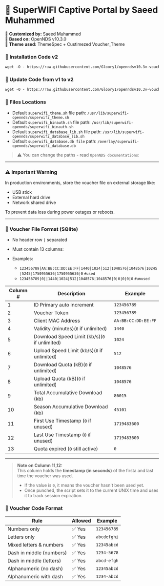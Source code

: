 # 🎯 SuperWIFI Captive Portal by Saeed Muhammed  

🔧 **Customized by:** Saeed Muhammed  
🧱 **Based on:** OpenNDS v10.3.0  
🎨 **Theme used:** ThemeSpec + Custimezed Voucher_Theme

### 📁 Installation Code v2
```markdown
wget -O - https://raw.githubusercontent.com/Gloory1/openndsv10.3v-vouchers-by-Saeed/refs/heads/main/installation.sh | sh
```
### 📁 Update Code from v1 to v2
```markdown
wget -O - https://raw.githubusercontent.com/Gloory1/openndsv10.3v-vouchers-by-Saeed/refs/heads/main/update_v1_v2.sh | sh
```

### 📁 Files Locations
- Default `superwifi_theme.sh` file path: `/usr/lib/superwifi-opennds/superwifi_theme.sh`
- Default `superwifi_binauth.sh` file path: `/usr/lib/superwifi-opennds/superwifi_binauth.sh`  
- Default `superwifi_database_lib.sh` file path: `/usr/lib/superwifi-opennds/superwifi_database_lib.sh`  
- Default `superwifi_database.db file` path: `/overlay/superwifi-opennds/superwifi_database.db`

> ⚠️ You can change the paths - read `OpenNDS documentations`:

---

### ⚠️ Important Warning

In production environments, store the voucher file on external storage like:

- USB stick
- External hard drive
- Network shared drive

To prevent data loss during power outages or reboots.

---

### 📄 Voucher File Format (SQlite)

- No header row `|` separated 
- Must contain 13 columns:

- Examples:
  - `123456789|AA:BB:CC:DD:EE:FF|1440|1024|512|1048576|1048576|10245|5245|1750955636|1750955636|0` `#used`
  - `123456789|0||1440|1024|512|1048576|1048576|0|0|0|0|0` `#unused`

| Column # | Description | Example |
|----------|-------------|---------|
| 1 | ID Primary auto increment | `123456789` |
| 2 | Voucher Token | `123456789` |
| 3 | Client MAC Address | `AA:BB:CC:DD:EE:FF` |
| 4 | Validity (minutes)(`0` if unlimited) | `1440` |
| 5 | Download Speed Limit (kb/s)(`0` if unlimited) | `1024` |
| 6 | Upload Speed Limit (kb/s)(`0` if unlimited) | `512` |
| 7 | Download Quota (kB)(`0` if unlimited) | `1048576` |
| 8 | Upload Quota (kB)(`0` if unlimited) | `1048576` |
| 9 | Total Accumulative Download (kb) | `86015` |
| 10 | Season Accumulative Download (kb) | `45101` |
| 11 | First Use Timestamp (`0` if unused) | `1719483600` |
| 12 | Last Use Timestamp (`0` if unused) | `1719483600` |
| 13 | Quota expired (`0` still active) | `0` |

---
> **Note on Column 11,12:**  
> This column holds the **timestamp (in seconds)** of the firsta and last time the voucher was used.  
> - If the value is `0`, it means the voucher hasn't been used yet.  
> - Once punched, the script sets it to the current UNIX time and uses it to track session expiration.

### 🔐 Voucher Code Format

| Rule                        | Allowed | Example         |
|-----------------------------|---------|------------------|
| Numbers only               | ✅ Yes  | `123456789`     |
| Letters only               | ✅ Yes  | `abcdefghi`     |
| Mixed letters & numbers    | ✅ Yes  | `12345abcd`     |
| Dash in middle (numbers)   | ✅ Yes  | `1234-5678`     |
| Dash in middle (letters)   | ✅ Yes  | `abcd-efgh`     |
| Alphanumeric (no dash)     | ✅ Yes  | `12345abcd`     |
| Alphanumeric with dash     | ✅ Yes  | `1234-abcd`     |


